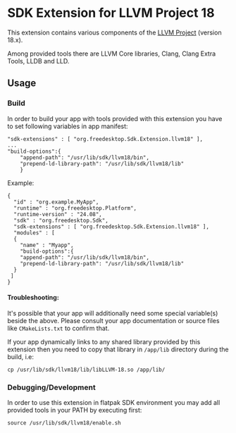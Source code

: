 # SDK Extension for LLVM Project 18

This extension contains various components of the [LLVM Project](https://llvm.org) (version 18.x).

Among provided tools there are LLVM Core libraries, Clang, Clang Extra Tools, LLDB and LLD.

## Usage

### Build

In order to build your app with tools provided with this extension you have to set following variables in app manifest:

```
"sdk-extensions" : [ "org.freedesktop.Sdk.Extension.llvm18" ],
...
"build-options":{
    "append-path": "/usr/lib/sdk/llvm18/bin",
    "prepend-ld-library-path": "/usr/lib/sdk/llvm18/lib"
    }
```
Example:
```
{
  "id" : "org.example.MyApp",
  "runtime" : "org.freedesktop.Platform",
  "runtime-version" : "24.08",
  "sdk" : "org.freedesktop.Sdk",
  "sdk-extensions" : [ "org.freedesktop.Sdk.Extension.llvm18" ],
  "modules" : [
  {
    "name" : "Myapp",
    "build-options":{
    "append-path": "/usr/lib/sdk/llvm18/bin",
    "prepend-ld-library-path": "/usr/lib/sdk/llvm18/lib"
  }
 ]
}
```

#### Troubleshooting:

It's possible that your app will additionally need some special variable(s) beside the above. Please consult your app documentation or source files like `CMakeLists.txt` to confirm that.

If your app dynamically links to any shared library provided by this extension then you need to copy that library in `/app/lib` directory during the build, i.e:
```
cp /usr/lib/sdk/llvm18/lib/libLLVM-18.so /app/lib/
```

### Debugging/Development

In order to use this extension in flatpak SDK environment you may add all provided tools in your PATH by executing first:
```
source /usr/lib/sdk/llvm18/enable.sh
```
